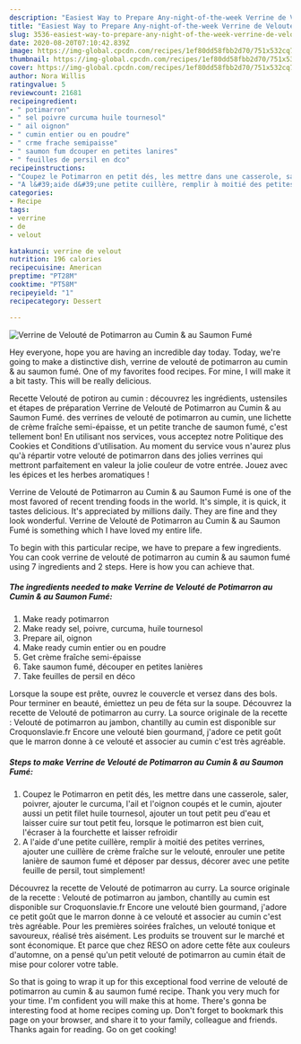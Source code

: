 ```yaml
---
description: "Easiest Way to Prepare Any-night-of-the-week Verrine de Velouté de Potimarron au Cumin &amp;amp; au Saumon Fumé"
title: "Easiest Way to Prepare Any-night-of-the-week Verrine de Velouté de Potimarron au Cumin &amp;amp; au Saumon Fumé"
slug: 3536-easiest-way-to-prepare-any-night-of-the-week-verrine-de-veloute-de-potimarron-au-cumin-and-amp-au-saumon-fume
date: 2020-08-20T07:10:42.839Z
image: https://img-global.cpcdn.com/recipes/1ef80dd58fbb2d70/751x532cq70/verrine-de-veloute-de-potimarron-au-cumin-au-saumon-fume-photo-principale-de-la-recette.jpg
thumbnail: https://img-global.cpcdn.com/recipes/1ef80dd58fbb2d70/751x532cq70/verrine-de-veloute-de-potimarron-au-cumin-au-saumon-fume-photo-principale-de-la-recette.jpg
cover: https://img-global.cpcdn.com/recipes/1ef80dd58fbb2d70/751x532cq70/verrine-de-veloute-de-potimarron-au-cumin-au-saumon-fume-photo-principale-de-la-recette.jpg
author: Nora Willis
ratingvalue: 5
reviewcount: 21681
recipeingredient:
- " potimarron"
- " sel poivre curcuma huile tournesol"
- " ail oignon"
- " cumin entier ou en poudre"
- " crme frache semipaisse"
- " saumon fum dcouper en petites lanires"
- " feuilles de persil en dco"
recipeinstructions:
- "Coupez le Potimarron en petit dés, les mettre dans une casserole, saler, poivrer, ajouter le curcuma, l&#39;ail et l&#39;oignon coupés et le cumin, ajouter aussi un petit filet huile tournesol, ajouter un tout petit peu d&#39;eau et laisser cuire sur tout petit feu, lorsque le potimarron est bien cuit, l&#39;écraser à la fourchette et laisser refroidir"
- "A l&#39;aide d&#39;une petite cuillère, remplir à moitié des petites verrines, ajouter une cuillère de crème fraîche sur le velouté, enrouler une petite lanière de saumon fumé et déposer par dessus, décorer avec une petite feuille de persil, tout simplement!"
categories:
- Recipe
tags:
- verrine
- de
- velout

katakunci: verrine de velout 
nutrition: 196 calories
recipecuisine: American
preptime: "PT28M"
cooktime: "PT58M"
recipeyield: "1"
recipecategory: Dessert

---
```



![Verrine de Velouté de Potimarron au Cumin &amp; au Saumon Fumé](https://img-global.cpcdn.com/recipes/1ef80dd58fbb2d70/751x532cq70/verrine-de-veloute-de-potimarron-au-cumin-au-saumon-fume-photo-principale-de-la-recette.jpg)

Hey everyone, hope you are having an incredible day today. Today, we're going to make a distinctive dish, verrine de velouté de potimarron au cumin &amp; au saumon fumé. One of my favorites food recipes. For mine, I will make it a bit tasty. This will be really delicious.

Recette Velouté de potiron au cumin : découvrez les ingrédients, ustensiles et étapes de préparation Verrine de Velouté de Potimarron au Cumin &amp; au Saumon Fumé. des verrines de velouté de potimarron au cumin, une lichette de crème fraîche semi-épaisse, et un petite tranche de saumon fumé, c&#39;est tellement bon! En utilisant nos services, vous acceptez notre Politique des Cookies et Conditions d&#39;utilisation. Au moment du service vous n&#39;aurez plus qu&#39;à répartir votre velouté de potimarron dans des jolies verrines qui mettront parfaitement en valeur la jolie couleur de votre entrée. Jouez avec les épices et les herbes aromatiques !

Verrine de Velouté de Potimarron au Cumin &amp; au Saumon Fumé is one of the most favored of recent trending foods in the world. It's simple, it is quick, it tastes delicious. It's appreciated by millions daily. They are fine and they look wonderful. Verrine de Velouté de Potimarron au Cumin &amp; au Saumon Fumé is something which I have loved my entire life.


To begin with this particular recipe, we have to prepare a few ingredients. You can cook verrine de velouté de potimarron au cumin &amp; au saumon fumé using 7 ingredients and 2 steps. Here is how you can achieve that.

<!--inarticleads1-->

##### The ingredients needed to make Verrine de Velouté de Potimarron au Cumin &amp; au Saumon Fumé:

1. Make ready  potimarron
1. Make ready  sel, poivre, curcuma, huile tournesol
1. Prepare  ail, oignon
1. Make ready  cumin entier ou en poudre
1. Get  crème fraîche semi-épaisse
1. Take  saumon fumé, découper en petites lanières
1. Take  feuilles de persil en déco


Lorsque la soupe est prête, ouvrez le couvercle et versez dans des bols. Pour terminer en beauté, émiettez un peu de féta sur la soupe. Découvrez la recette de Velouté de potimarron au curry. La source originale de la recette : Velouté de potimarron au jambon, chantilly au cumin est disponible sur Croquonslavie.fr Encore une velouté bien gourmand, j&#39;adore ce petit goût que le marron donne à ce velouté et associer au cumin c&#39;est très agréable. 

<!--inarticleads2-->

##### Steps to make Verrine de Velouté de Potimarron au Cumin &amp; au Saumon Fumé:

1. Coupez le Potimarron en petit dés, les mettre dans une casserole, saler, poivrer, ajouter le curcuma, l&#39;ail et l&#39;oignon coupés et le cumin, ajouter aussi un petit filet huile tournesol, ajouter un tout petit peu d&#39;eau et laisser cuire sur tout petit feu, lorsque le potimarron est bien cuit, l&#39;écraser à la fourchette et laisser refroidir
1. A l&#39;aide d&#39;une petite cuillère, remplir à moitié des petites verrines, ajouter une cuillère de crème fraîche sur le velouté, enrouler une petite lanière de saumon fumé et déposer par dessus, décorer avec une petite feuille de persil, tout simplement!


Découvrez la recette de Velouté de potimarron au curry. La source originale de la recette : Velouté de potimarron au jambon, chantilly au cumin est disponible sur Croquonslavie.fr Encore une velouté bien gourmand, j&#39;adore ce petit goût que le marron donne à ce velouté et associer au cumin c&#39;est très agréable. Pour les premières soirées fraîches, un velouté tonique et savoureux, réalisé très aisément. Les produits se trouvent sur le marché et sont économique. Et parce que chez RESO on adore cette fête aux couleurs d&#39;automne, on a pensé qu&#39;un petit velouté de potimarron au cumin était de mise pour colorer votre table. 

So that is going to wrap it up for this exceptional food verrine de velouté de potimarron au cumin &amp; au saumon fumé recipe. Thank you very much for your time. I'm confident you will make this at home. There's gonna be interesting food at home recipes coming up. Don't forget to bookmark this page on your browser, and share it to your family, colleague and friends. Thanks again for reading. Go on get cooking!

